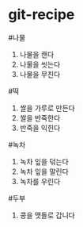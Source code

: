# git-recipe

#나물

1) 나물을 캔다
2) 나물을 씻는다
3) 나물을 무친다

#떡

1) 쌀을 가루로 만든다
2) 쌀을 반죽한다
3) 반죽을 익힌다

#녹차

1) 녹차 잎을 덖는다
2) 녹차 잎을 말린다
3) 녹차를 우린다

#두부

1) 콩을 맷돌로 갑니다